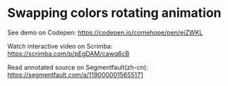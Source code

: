 # Swapping colors rotating animation

See demo on Codepen: https://codepen.io/comehope/pen/ejZWKL

Watch interactive video on Scrimba: https://scrimba.com/p/pEgDAM/cawq6cB

Read annotated source on Segmentfault(zh-cn): https://segmentfault.com/a/1190000015655171